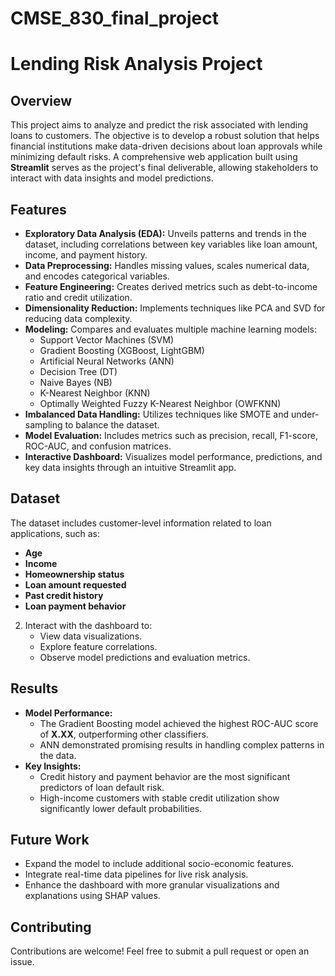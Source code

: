 # CMSE_830_final_project
# Lending Risk Analysis Project

## Overview
This project aims to analyze and predict the risk associated with lending loans to customers. The objective is to develop a robust solution that helps financial institutions make data-driven decisions about loan approvals while minimizing default risks. A comprehensive web application built using **Streamlit** serves as the project's final deliverable, allowing stakeholders to interact with data insights and model predictions.

## Features
- **Exploratory Data Analysis (EDA):** Unveils patterns and trends in the dataset, including correlations between key variables like loan amount, income, and payment history.
- **Data Preprocessing:** Handles missing values, scales numerical data, and encodes categorical variables.
- **Feature Engineering:** Creates derived metrics such as debt-to-income ratio and credit utilization.
- **Dimensionality Reduction:** Implements techniques like PCA and SVD for reducing data complexity.
- **Modeling:** Compares and evaluates multiple machine learning models:
  - Support Vector Machines (SVM)
  - Gradient Boosting (XGBoost, LightGBM)
  - Artificial Neural Networks (ANN)
  - Decision Tree (DT)
  - Naive Bayes (NB)
  - K-Nearest Neighbor (KNN)
  - Optimally Weighted Fuzzy K-Nearest Neighbor (OWFKNN)
- **Imbalanced Data Handling:** Utilizes techniques like SMOTE and under-sampling to balance the dataset.
- **Model Evaluation:** Includes metrics such as precision, recall, F1-score, ROC-AUC, and confusion matrices.
- **Interactive Dashboard:** Visualizes model performance, predictions, and key data insights through an intuitive Streamlit app.

## Dataset
The dataset includes customer-level information related to loan applications, such as:
- **Age**
- **Income**
- **Homeownership status**
- **Loan amount requested**
- **Past credit history**
- **Loan payment behavior**

2. Interact with the dashboard to:
   - View data visualizations.
   - Explore feature correlations.
   - Observe model predictions and evaluation metrics.

## Results
- **Model Performance:**
  - The Gradient Boosting model achieved the highest ROC-AUC score of **X.XX**, outperforming other classifiers.
  - ANN demonstrated promising results in handling complex patterns in the data.
- **Key Insights:**
  - Credit history and payment behavior are the most significant predictors of loan default risk.
  - High-income customers with stable credit utilization show significantly lower default probabilities.

## Future Work
- Expand the model to include additional socio-economic features.
- Integrate real-time data pipelines for live risk analysis.
- Enhance the dashboard with more granular visualizations and explanations using SHAP values.

## Contributing
Contributions are welcome! Feel free to submit a pull request or open an issue.

  
